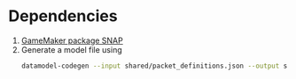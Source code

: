 # Dependencies

1. [GameMaker package SNAP](https://github.com/JujuAdams/SNAP)
2. Generate a model file using 
   ```sh
   datamodel-codegen --input shared/packet_definitions.json --output server/net/packets.py
   ```